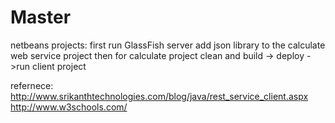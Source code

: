 # Master

netbeans projects:
first run GlassFish server
add json library to the calculate web service project
then for calculate project clean and build -> deploy 
->run client project

refernece:
http://www.srikanthtechnologies.com/blog/java/rest_service_client.aspx
http://www.w3schools.com/
